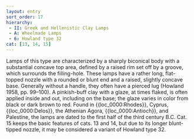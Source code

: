 ```yaml
---
layout: entry
sort_order: 17
hierarchy:
 - II: Greek and Hellenistic Clay Lamps
 - A: Wheelmade Lamps
 - 6: Howland type 32
cat: [13, 14, 15]
---
```


Lamps of this type are characterized by a sharply biconical body with a substantial concave top area, defined by a raised rim set off by a groove, which surrounds the filling-hole. These lamps have a rather long, flat-topped nozzle with a rounded or blunt end and a raised, slightly concave base. Generally without a handle, they often have a pierced lug (Howland 1958, pp. 99–100). A pinkish-buff clay with a glaze, at times flaked, is often applied inside and out, including on the base; the glaze varies in color from black or dark brown to red. Found in {{loc_0000:Rhodes}}, Cyprus, {{loc_0000:Delos}}, the Athenian Agora, {{loc_0000:Antioch}}, and Palestine, the lamps are dated to the first half of the third century B.C. Cat. 15 keeps the basic features of cats. 13 and 14, but due to its longer blunt-tipped nozzle, it may be considered a variant of Howland type 32.
